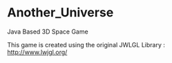 Another_Universe
================

Java Based 3D Space Game

This game is created using the original JWLGL Library : http://www.lwjgl.org/
